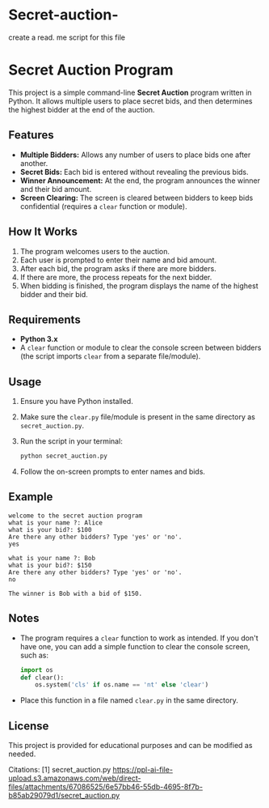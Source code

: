 # Secret-auction-
create a read. me script for this file

# Secret Auction Program

This project is a simple command-line **Secret Auction** program written in Python. It allows multiple users to place secret bids, and then determines the highest bidder at the end of the auction.

## Features

- **Multiple Bidders:** Allows any number of users to place bids one after another.
- **Secret Bids:** Each bid is entered without revealing the previous bids.
- **Winner Announcement:** At the end, the program announces the winner and their bid amount.
- **Screen Clearing:** The screen is cleared between bidders to keep bids confidential (requires a `clear` function or module).

## How It Works

1. The program welcomes users to the auction.
2. Each user is prompted to enter their name and bid amount.
3. After each bid, the program asks if there are more bidders.
4. If there are more, the process repeats for the next bidder.
5. When bidding is finished, the program displays the name of the highest bidder and their bid.

## Requirements

- **Python 3.x**
- A `clear` function or module to clear the console screen between bidders (the script imports `clear` from a separate file/module).

## Usage

1. Ensure you have Python installed.
2. Make sure the `clear.py` file/module is present in the same directory as `secret_auction.py`.
3. Run the script in your terminal:

   ```bash
   python secret_auction.py
   ```

4. Follow the on-screen prompts to enter names and bids.

## Example

```
welcome to the secret auction program
what is your name ?: Alice
what is your bid?: $100
Are there any other bidders? Type 'yes' or 'no'.
yes

what is your name ?: Bob
what is your bid?: $150
Are there any other bidders? Type 'yes' or 'no'.
no

The winner is Bob with a bid of $150.
```

## Notes

- The program requires a `clear` function to work as intended. If you don't have one, you can add a simple function to clear the console screen, such as:

  ```python
  import os
  def clear():
      os.system('cls' if os.name == 'nt' else 'clear')
  ```

- Place this function in a file named `clear.py` in the same directory.

## License

This project is provided for educational purposes and can be modified as needed.

Citations:
[1] secret_auction.py https://ppl-ai-file-upload.s3.amazonaws.com/web/direct-files/attachments/67086525/6e57bb46-55db-4695-8f7b-b85ab29079d1/secret_auction.py
